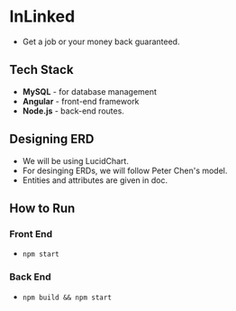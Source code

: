 # InLinked
* Get a job or your money back guaranteed.

## Tech Stack
* **MySQL** - for database management
* **Angular** - front-end framework
* **Node.js** - back-end routes.

## Designing ERD
* We will be using LucidChart.
* For desinging ERDs, we will follow Peter Chen's model.
* Entities and attributes are given in doc.

## How to Run
### Front End
* `npm start`

### Back End
* `npm build && npm start`